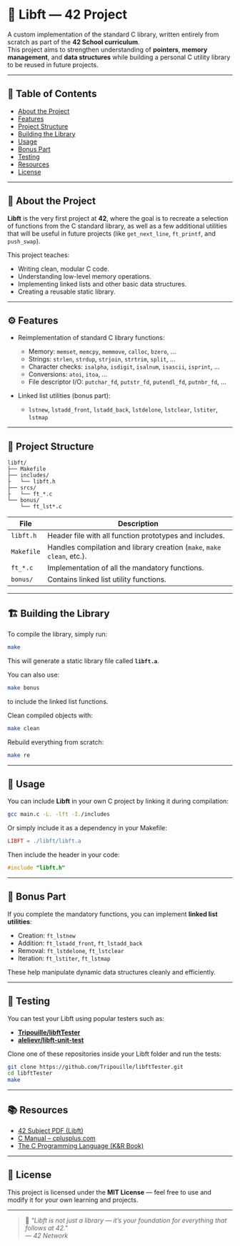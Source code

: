 # 🧩 Libft — 42 Project

A custom implementation of the standard C library, written entirely from scratch as part of the **42 School curriculum**.  
This project aims to strengthen understanding of **pointers**, **memory management**, and **data structures** while building a personal C utility library to be reused in future projects.

---

## 📘 Table of Contents
- [About the Project](#-about-the-project)
- [Features](#-features)
- [Project Structure](#-project-structure)
- [Building the Library](#-building-the-library)
- [Usage](#-usage)
- [Bonus Part](#-bonus-part)
- [Testing](#-testing)
- [Resources](#-resources)
- [License](#-license)

---

## 📖 About the Project

**Libft** is the very first project at **42**, where the goal is to recreate a selection of functions from the C standard library, as well as a few additional utilities that will be useful in future projects (like `get_next_line`, `ft_printf`, and `push_swap`).

This project teaches:
- Writing clean, modular C code.
- Understanding low-level memory operations.
- Implementing linked lists and other basic data structures.
- Creating a reusable static library.

---

## ⚙️ Features

- Reimplementation of standard C library functions:
  - Memory: `memset`, `memcpy`, `memmove`, `calloc`, `bzero`, ...
  - Strings: `strlen`, `strdup`, `strjoin`, `strtrim`, `split`, ...
  - Character checks: `isalpha`, `isdigit`, `isalnum`, `isascii`, `isprint`, ...
  - Conversions: `atoi`, `itoa`, ...
  - File descriptor I/O: `putchar_fd`, `putstr_fd`, `putendl_fd`, `putnbr_fd`, ...

- Linked list utilities (bonus part):
  - `lstnew`, `lstadd_front`, `lstadd_back`, `lstdelone`, `lstclear`, `lstiter`, `lstmap`

---

## 🧱 Project Structure

```
libft/
├── Makefile
├── includes/
├   └── libft.h
├── srcs/
├   └── ft_*.c
└── bonus/
    └── ft_lst*.c
```

| File | Description |
|------|--------------|
| `libft.h` | Header file with all function prototypes and includes. |
| `Makefile` | Handles compilation and library creation (`make`, `make clean`, etc.). |
| `ft_*.c` | Implementation of all the mandatory functions. |
| `bonus/` | Contains linked list utility functions. |

---

## 🏗️ Building the Library

To compile the library, simply run:

```bash
make
```

This will generate a static library file called **`libft.a`**.

You can also use:

```bash
make bonus
```

to include the linked list functions.

Clean compiled objects with:

```bash
make clean
```

Rebuild everything from scratch:

```bash
make re
```

---

## 🚀 Usage

You can include **Libft** in your own C project by linking it during compilation:

```bash
gcc main.c -L. -lft -I./includes
```

Or simply include it as a dependency in your Makefile:

```makefile
LIBFT = ./libft/libft.a
```

Then include the header in your code:
```c
#include "libft.h"
```

---

## 🌟 Bonus Part

If you complete the mandatory functions, you can implement **linked list utilities**:

- Creation: `ft_lstnew`
- Addition: `ft_lstadd_front`, `ft_lstadd_back`
- Removal: `ft_lstdelone`, `ft_lstclear`
- Iteration: `ft_lstiter`, `ft_lstmap`

These help manipulate dynamic data structures cleanly and efficiently.

---

## 🧪 Testing

You can test your Libft using popular testers such as:
- [**Tripouille/libftTester**](https://github.com/Tripouille/libftTester)
- [**alelievr/libft-unit-test**](https://github.com/alelievr/libft-unit-test)

Clone one of these repositories inside your Libft folder and run the tests:

```bash
git clone https://github.com/Tripouille/libftTester.git
cd libftTester
make
```

---

## 📚 Resources

- [42 Subject PDF (Libft)](https://projects.intra.42.fr)
- [C Manual – cplusplus.com](https://cplusplus.com/reference/clibrary/)
- [The C Programming Language (K&R Book)](https://en.wikipedia.org/wiki/The_C_Programming_Language)

---

## 🪪 License

This project is licensed under the **MIT License** — feel free to use and modify it for your own learning and projects.

---

> 💬 _"Libft is not just a library — it’s your foundation for everything that follows at 42."_  
> — _42 Network_
